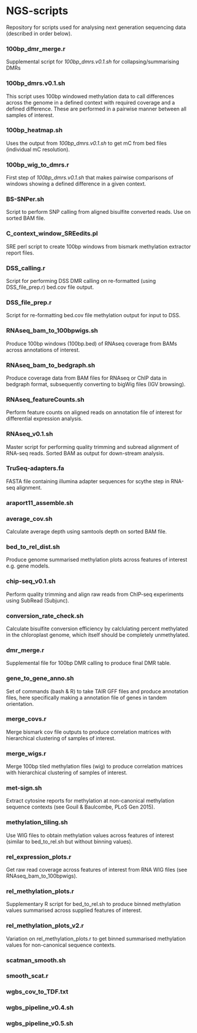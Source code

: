 # NGS-scripts
Repository for scripts used for analysing next generation sequencing data (described in order below). 

### 100bp_dmr_merge.r
Supplemental script for *100bp_dmrs.v0.1.sh* for collapsing/summarising DMRs

### 100bp_dmrs.v0.1.sh
This script uses 100bp windowed methylation data to call differences across the genome in a defined context with required coverage and a defined difference. These are performed in a pairwise manner between all samples of interest.

### 100bp_heatmap.sh
Uses the output from *100bp_dmrs.v0.1.sh* to get mC from bed files (individual mC resolution).

### 100bp_wig_to_dmrs.r
First step of *100bp_dmrs.v0.1.sh* that makes pairwise comparisons of windows showing a defined difference in a given context.

### BS-SNPer.sh		
Script to perform SNP calling from aligned bisulfite converted reads. Use on sorted BAM file.

### C_context_window_SREedits.pl	
SRE perl script to create 100bp windows from bismark methylation extractor report files. 

### DSS_calling.r
Script for performing DSS DMR calling on re-formatted (using DSS_file_prep.r) bed.cov file output.

### DSS_file_prep.r
Script for re-formatting bed.cov file methylation output for input to DSS.

### RNAseq_bam_to_100bpwigs.sh
Produce 100bp windows (100bp.bed) of RNAseq coverage from BAMs across annotations of interest.

### RNAseq_bam_to_bedgraph.sh	
Produce coverage data from BAM files for RNAseq or ChIP data in bedgraph format, subsequently converting to bigWig files (IGV browsing). 

### RNAseq_featureCounts.sh
Perform feature counts on aligned reads on annotation file of interest for differential expression analysis.

### RNAseq_v0.1.sh
Master script for performing quality trimming and subread alignment of RNA-seq reads. Sorted BAM as output for down-stream analysis.

### TruSeq-adapters.fa
FASTA file containing illumina adapter sequences for scythe step in RNA-seq alignment.

### araport11_assemble.sh

### average_cov.sh
Calculate average depth using samtools depth on sorted BAM file.

### bed_to_rel_dist.sh
Produce genome summarised methylation plots across features of interest e.g. gene models.

### chip-seq_v0.1.sh
Perform quality trimming and align raw reads from ChIP-seq experiments using SubRead (Subjunc).

### conversion_rate_check.sh
Calculate bisulfite conversion efficiency by calclulating percent methylated in the chloroplast genome, which itself should be completely unmethylated.

### dmr_merge.r
Supplemental file for 100bp DMR calling to produce final DMR table.

### gene_to_gene_anno.sh
Set of commands (bash & R) to take TAIR GFF files and produce annotation files, here specifically making a annotation file of genes in tandem orientation.

### merge_covs.r
Merge bismark cov file outputs to produce correlation matrices with hierarchical clustering of samples of interest.

### merge_wigs.r
Merge 100bp tiled methylation files (wig) to produce correlation matrices with hierarchical clustering of samples of interest.

### met-sign.sh
Extract cytosine reports for methylation at non-canonical methylation sequence contexts (see Gouil & Baulcombe, PLoS Gen 2015).

### methylation_tiling.sh
Use WIG files to obtain methylation values across features of interest (similar to bed_to_rel.sh but without binning values).

### rel_expression_plots.r
Get raw read coverage across features of interest from RNA WIG files (see RNAseq_bam_to_100bpwigs).

### rel_methylation_plots.r
Supplementary R script for bed_to_rel.sh to produce binned methylation values summarised across supplied features of interest.

### rel_methylation_plots_v2.r
Variation on rel_methylation_plots.r to get binned summarised methylation values for non-canonical sequence contexts.

### scatman_smooth.sh

### smooth_scat.r

### wgbs_cov_to_TDF.txt

### wgbs_pipeline_v0.4.sh

### wgbs_pipeline_v0.5.sh

